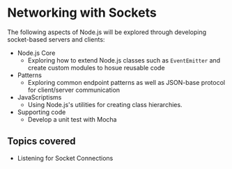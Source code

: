 # Networking with Sockets

The following aspects of Node.js will be explored through developing socket-based servers and clients:

- Node.js Core
    - Exploring how to extend Node.js classes such as `EventEmitter` and create custom modules to hosue reusable code
- Patterns
    - Exploring common endpoint patterns as well as JSON-base protocol for client/server communication
- JavaScriptisms
    - Using Node.js's utilities for creating class hierarchies.
- Supporting code
    - Develop a unit test with Mocha

## Topics covered
- Listening for Socket Connections
